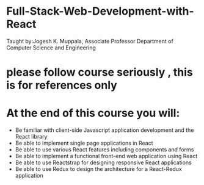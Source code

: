 # Full-Stack-Web-Development-with-React
Taught by:Jogesh K. Muppala, Associate Professor
Department of Computer Science and Engineering
# please follow course seriously , this is for references only

# At the end of this course you will:

- Be familiar with client-side Javascript application development and the React library
- Be able to implement single page applications in React
- Be able to use various React features including components and forms
- Be able to implement a functional front-end web application using React
- Be able to use Reactstrap for designing responsive React applications
- Be able to use Redux to design the architecture for a React-Redux application

